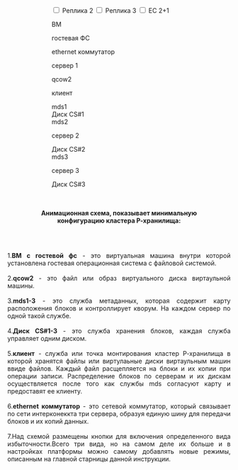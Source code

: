 <div class="noprint" style="margin-left: 100px;@media (max-width: 768px) {margin-left: 0;}">
<input type="checkbox" id="animationToggle2" class="hidden-checkbox">
<label for="animationToggle2" class="toggle-button">Реплика 2</label>
<input type="checkbox" id="animationToggle3" class="hidden-checkbox">
<label for="animationToggle3" class="toggle-button">Реплика 3</label>
<input type="checkbox" id="animationToggle3Alt" class="hidden-checkbox">
<label for="animationToggle3Alt" class="toggle-button">EC 2+1</label>

<div class="container" id="animationContainer">
        <!-- Источник данных (клиент) -->
        <div class="storage source"><p class="textv">ВМ</p>
         <div class="inner-client">гостевая ФС</div>
        </div>
        <div class="commutator"><p class="textc">ethernet коммутатор</p></div>
        <!-- Три сервера хранилища -->
        <div class="storage server1">
         <p class="textb">сервер 1</p>
          <div class="storage client">
           <div class="storage qcow2">qcow2</div>
            <p class="textk">клиент</p>
          </div>
          <div class="storage mds">mds1</div>
         <div class="storage storage-1">Диск CS#1</div>
        </div>
        <!-- сервер 2 и 3 -->
        <div class="storage server2">
         <div class="storage mds">mds2</div>
         <p class="textb">сервер 2</p>
          <div class="storage storage-2">Диск CS#2</div>
        </div>
        <div class="storage server3">
         <div class="storage mds">mds3</div>
         <p class="textb">сервер 3</p>
         <div class="storage storage-3">Диск CS#3</div>
        </div>
        <!-- Кубики (данные) -->
        <div class="cube cube-1"></div>
        <div class="cube cube-2"></div>
        <div class="cube cube-3"></div>
        <div class="connection-line line-1"></div>
        <div class="connection-line line-2"></div>
        <div class="connection-line line-3"></div>
        <div class="connection-line line-4"></div>
</div>
</div>
<div>
</br>
</br><p style="text-align: center">
<b>Анимационная схема, показывает минимальную </br>конфигурацию кластера Р-хранилища: </b></p>
</br>
</br>
<p style="text-align: justify">
1.<b>ВМ с гостевой фс</b> - это виртуальная машина внутри которой установлена гостевая операционная система с файловой системой. 
</br>
</br>
2.<b>qcow2</b> - это файл или образ виртуального диска виртаульной машины. 
</br>
</br>
3.<b>mds1-3</b> - это служба метаданных, которая содержит карту расположения блоков и контроллирует кворум.
На каждом сервер по одной такой службе.  
</br>
</br>
4.<b>Диск CS#1-3</b> - это служба хранения блоков, каждая служба управляет одним диском. 
</br>
</br>
5.<b>клиент</b> - служба или точка монтирования кластер Р-хранилища в которой хранятся файлы или 
виртулаьные диски виртаульным машин ввиде файлов. Каждый файл расщепляется на блоки и их копии при операции записи. 
Распределение блоков по серверам и их дискам осуществляется после того как службы mds согласуют карту и предоставят ее клиенту. 
</br>
</br>
6.<b>ethernet коммутатор</b> - это сетевой коммутатор, который связывает по сети интерконеккта три сервера,
образуя единую шину для передачи блоков и их копий данных. 
</br>
</br>
7.Над схемой размещены кнопки для включения определенного вида избыточности.Всего три вида, но на самом деле их больше и 
в настройках платформы можно самому добавлять новые режимы, описанным на главной старницы данной инструкции.  
</p>






</div>

<script>
    // Элементы управления
    const toggle2 = document.getElementById('animationToggle2');
    const toggle3 = document.getElementById('animationToggle3');
    const toggle3Alt = document.getElementById('animationToggle3Alt');
    const cubes = document.querySelectorAll('.cube');
    // элементы для анимации импульса синхронизации mds
    const pulseElements = {
      client: document.querySelector('.storage.client'),
      commutator: document.querySelector('.commutator'),
      mds1: document.querySelector('.server1 .mds'),
      mds2: document.querySelector('.server2 .mds'),
      mds3: document.querySelector('.server3 .mds')
    };
    
    // Конфигурация анимаций
    const animationConfig = {
  rep2: { // Реплика 2
    cubes: [0, 1], // Красный (0) и оранжевый (1)
    sequences: [
      // Итерация 1: Красный → CS#1, Оранжевый → CS#2
      { targets: [0, 1], storage: [1, 2] },
      // Итерация 2: Красный → CS#1, Оранжевый → CS#3
      { targets: [0, 1], storage: [1, 3] },
      // Итерация 3: Красный → CS#1, Оранжевый → CS#2
      { targets: [0, 1], storage: [1, 2] }
    ],
    colors: ['#e74c3c', '#f39c12'],
    // Новая настройка для смещения кубиков в хранилищах
    offsets: {
      1: { x: 0, y: 0 },    // CS#1 - базовое положение
      2: { x: 180, y: 150 }, // CS#2
      3: { x: 380, y: 150 }  // CS#3
    }
  },
      rep3: { // Реплика 3
        cubes: [0, 1, 2], // Все кубики
        sequences: [
          { targets: [0, 1, 2], storage: [1, 2, 3] },
          { targets: [0, 1, 2], storage: [1, 3, 2] },
          { targets: [0, 1, 2], storage: [1, 2, 3] }
        ],
        colors: ['#e74c3c', '#f39c12', '#f3ec12']
      },
      ec21: { // EC 2+1
        cubes: [0, 1, 2],
        sequences: [
          { targets: [0, 1, 2], storage: [1, 2, 3], colors: ['#47ab19','#47ab19','#a2edf5'] },
          { targets: [0, 1, 2], storage: [1, 3, 2], colors: ['#47ab19','#47ab19','#a2edf5'] },
          { targets: [0, 1, 2], storage: [1, 2, 3], colors: ['#47ab19','#47ab19','#a2edf5'] }
        ]
      }
    };

    // Хранилище для накопленных кубиков
    const accumulatedCubes = {
      1: [], // CS#1
      2: [], // CS#2
      3: []  // CS#3
    };
    
    let currentMode = null;
    let animationTimeout = null;
    let currentAnimationId = 0; // Новая переменная для контроля анимаций
    

    // Изначально все анимации выключены
    resetAllCubes();
    
    // Обработчик для кнопки "Реплика 2" (2 кубика)
    toggle2.addEventListener('change', function() {
        if (this.checked) {
          currentAnimationId++;  // Инвалидируем предыдущие анимации
          // Сбрасываем предыдущую анимацию
            resetAllCubes();
           //выключаем лишние кнопки
            toggle3.checked = false;
            toggle3Alt.checked = false;
            clearTimeout(animationTimeout); //для очищения анимации от других кнопок после выключения 
            // Запускаем новую анимацию
        startAnimation('rep2');
    } else {
        currentAnimationId++;  // Инвалидируем при выключении
        // При отключении кнопки сбрасываем анимацию
        resetAllCubes();
        clearTimeout(animationTimeout);
    }
    updateButtonStates();
});
    
    // Обработчик для кнопки "Реплика 3" (3 кубика)
   toggle3.addEventListener('change', function() {
    if (this.checked) {
        currentAnimationId++;
        resetAllCubes();
        toggle2.checked = false;
        toggle3Alt.checked = false;
        clearTimeout(animationTimeout); 
        startAnimation('rep3');
    } else {
        currentAnimationId++;
        resetAllCubes();
    }
    updateButtonStates();
});

toggle3Alt.addEventListener('change', function() {
    if (this.checked) {
        currentAnimationId++;
        resetAllCubes();
        toggle2.checked = false;
        toggle3.checked = false;
       clearTimeout(animationTimeout); 
        startAnimation('ec21');
    } else {
        currentAnimationId++;
        resetAllCubes();
    }
    updateButtonStates();
});
// Новая функция для анимации импульса
function animatePulse(from, to, callback) {
  const pulse = document.createElement('div');
  pulse.className = 'pulse-effect';
  document.getElementById('animationContainer').appendChild(pulse);
  
  // Позиционируем импульс
  const fromRect = from.getBoundingClientRect();
  const toRect = to.getBoundingClientRect();
  const containerRect = document.getElementById('animationContainer').getBoundingClientRect();
    
  const startX = fromRect.left - containerRect.left + fromRect.width/2;
  const startY = fromRect.top - containerRect.top + fromRect.height/2;
  const endX = toRect.left - containerRect.left + toRect.width/2;
  const endY = toRect.top - containerRect.top + toRect.height/2;
    
  pulse.style.left = startX + 'px';
  pulse.style.top = startY + 'px';
  
  // Анимация
  pulse.animate([
        { transform: `translate(0, 0)`, opacity: 1 },
        { transform: `translate(${endX-startX}px, ${endY-startY}px)`, opacity: 0 }
    ], {
        duration: 400,
        easing: 'ease-in-out'
    }).onfinish = () => {
        pulse.remove();
        if(callback) callback();
  };
}
function startAnimation(mode) {
  // Сначала анимируем импульсы синхронизации
    animatePulse(pulseElements.client, pulseElements.commutator, () => {
        // Импульс к коммутатору
        animatePulse(pulseElements.commutator, pulseElements.mds2, () => {
            // Импульсы к MDS серверов 2 и 3
            animatePulse(pulseElements.commutator, pulseElements.mds3, () => {
                    // Обратные импульсы
                animatePulse(pulseElements.mds2, pulseElements.commutator, () => {
                    animatePulse(pulseElements.mds3, pulseElements.commutator, () => {
                        animatePulse(pulseElements.commutator, pulseElements.client, startMainAnimation);
                    });
            });
        });
    });
});
        
        // Параллельно импульс к MDS сервера 1 (без коммутатора)
       animatePulse(pulseElements.client, pulseElements.mds1, () => {
    animatePulse(pulseElements.mds1, pulseElements.client, () => {});
});
    function startMainAnimation() {
    currentAnimationId++;  // Увеличиваем ID при каждом новом запуске
    const animationId = currentAnimationId;  // Фиксируем ID для текущей анимации
    resetAllCubes();
    const config = animationConfig[mode];
    let iteration = 0;
    currentMode = mode;

    const runSequence = () => {
      // Проверяем, нужно ли продолжать анимацию
        if (currentAnimationId !== animationId || currentMode !== mode) {
            return;  // Прерываем если анимация устарела
        }
        if (iteration >= 3) {
            animationTimeout = setTimeout(() => {
                clearStorage();
                if (currentMode === mode) startAnimation(mode);
            }, 1000);
            return;
        }

        const { targets, storage, colors } = config.sequences[iteration];

        targets.forEach((cubeIdx, i) => {
            const storageId = storage[i];
            const originalCube = cubes[cubeIdx];
            
            // Создаем новый кубик
            const newCube = document.createElement('div');
            newCube.className = `cube cube-${cubeIdx+1}`;
            newCube.style.backgroundColor = colors ? colors[cubeIdx] : config.colors[cubeIdx];
            newCube.style.position = 'absolute';
            newCube.style.width = '12px';
            newCube.style.height = '12px';
            newCube.style.borderRadius = '2px';
            newCube.style.opacity = '0';

            // Позиционируем в начальной точке (как оригинальный кубик)
            const rect = originalCube.getBoundingClientRect();
            const containerRect = document.getElementById('animationContainer').getBoundingClientRect();
            newCube.style.left = (rect.left - containerRect.left) + 'px';
            newCube.style.top = (rect.top - containerRect.top) + 'px';

            // Добавляем в DOM сразу (до анимации)
            document.getElementById('animationContainer').appendChild(newCube);

            // Смещение для нового кубика
            const cubeCount = accumulatedCubes[storageId].length;
            const offsetY = -cubeCount * 15; // Большее смещение для лучшей видимости

            // Анимация
            const animation = newCube.animate([
                { transform: 'translate(0, 0)', opacity: 1 },
                { transform: `translate(${storageId === 1 ? 0 : 180}px, ${storageId === 1 ? 100 : -140}px)`, opacity: 1 },
                { transform: `translate(${storageId === 3 ? 385 : storageId === 2 ? 180 : 0}px, ${182 + offsetY}px)`, opacity: 1 }
            ], {
                duration: 2000,
                fill: 'forwards'
            });

            // Сохраняем кубик
            accumulatedCubes[storageId].push(newCube);
        });

        iteration++;
        setTimeout(runSequence, 2000);
    };

    runSequence();
}
}

//Функция очистки хранилищ
    function clearStorage() {
      [1, 2, 3].forEach(storageId => {
        accumulatedCubes[storageId].forEach(cube => cube.remove());
        accumulatedCubes[storageId] = [];
      });
    }

// Улучшенная функция resetAllCubes
function resetAllCubes() {
    clearTimeout(animationTimeout);
    currentMode = null;
    // Очищаем все накопленные кубики
    clearStorage();
    
    // Сбрасываем основные кубики
    cubes.forEach(cube => {
        cube.style.opacity = '0.5';
        cube.style.transform = 'translate(0, 0)';
        cube.style.animation = 'none';
    });
}

// Функция updateButtonStates остается без изменений
function updateButtonStates() {
    document.querySelectorAll('.toggle-button').forEach(btn => {
        const isActive = 
            (toggle2.checked && btn.htmlFor === 'animationToggle2') ||
            (toggle3.checked && btn.htmlFor === 'animationToggle3') ||
            (toggle3Alt.checked && btn.htmlFor === 'animationToggle3Alt');
        
        btn.classList.toggle('active', isActive);
    });
}
</script>
    



